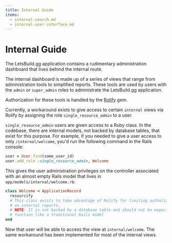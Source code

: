 ```yaml
---
title: Internal Guide
items:
  - internal-search.md
  - internal-user-interface.md
---
```


# Internal Guide

The LetsBuild.gg application contains a rudimentary administration dashboard
that lives behind the internal route.

The internal dashboard is made up of a series of views that range from
administration tools to simplified reports. These tools are used by users with
the `admin` or `super_admin` roles to administrate the LetsBuild.gg application.

Authorization for these tools is handled by the [Rolify][rolify] gem.

Currently, a workaround exists to give access to certain `internal` views via
Rolify by assigning the role `single_resource_admin` to a user.

`single_resource_admin` users are given access to a Ruby class. In the codebase,
there are internal models, not backed by database tables, that exist for this
purpose. For example, if you needed to give a user access to only
`/internal/welcome`, you'd run the following command in the Rails console:

```ruby
user = User.find(some_user_id)
user.add_role :single_resource_admin, Welcome
```

This gives the user administration privileges on the controller associated with
an almost empty Rails model that lives in `app/models/internal/welcome.rb`:

```ruby
class Welcome < ApplicationRecord
  resourcify
  # This class exists to take advantage of Rolify for limiting authorization
  # on internal reports.
  # NOTE: It is not backed by a database table and should not be expected to
  # function like a traditional Rails model
end
```

Now that user will be able to access the view at `internal/welcome`. The same
workaround has been implemented for most of the internal views.

[rolify]: https://github.com/RolifyCommunity/rolify

